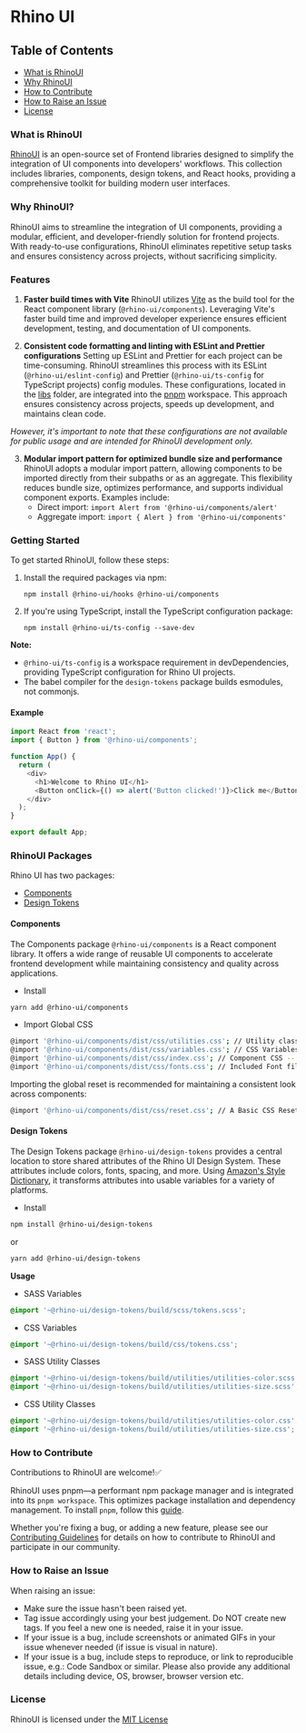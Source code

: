 # Rhino UI

## Table of Contents
- [What is RhinoUI](#what-is-rhinoui)
- [Why RhinoUI](#why-rhinoui)
- [How to Contribute](#how-to-contribute)
- [How to Raise an Issue](#how-to-raise-an-issue)
- [License](#license)

### What is RhinoUI
[RhinoUI](https://github.com/rhinolabs/rhino-ui) is an open-source set of Frontend libraries designed to simplify the integration of UI components into developers' workflows. This collection includes libraries, components, design tokens, and React hooks, providing a comprehensive toolkit for building modern user interfaces.

### Why RhinoUI?
RhinoUI aims to streamline the integration of UI components, providing a modular, efficient, and developer-friendly solution for frontend projects. With ready-to-use configurations, RhinoUI eliminates repetitive setup tasks and ensures consistency across projects, without sacrificing simplicity.

### Features
1. **Faster build times with Vite**
RhinoUI utilizes [Vite](https://vitejs.dev/) as the build tool for the React component library (`@rhino-ui/components`). Leveraging Vite's faster build time and improved developer experience ensures efficient development, testing, and documentation of UI components.

2.  **Consistent code formatting and linting with ESLint and Prettier configurations**
Setting up ESLint and Prettier for each project can be time-consuming. RhinoUI streamlines this process with its ESLint (`@rhino-ui/eslint-config`) and Prettier (`@rhino-ui/ts-config` for TypeScript projects) config modules. These configurations, located in the [libs](https://github.com/rhinolabs/rhino-ui/tree/main/libs) folder, are integrated into the [pnpm](https://github.com/rhinolabs/rhino-ui/blob/main/pnpm-workspace.yaml) workspace. This approach ensures consistency across projects, speeds up development, and maintains clean code.

 _However, it's important to note that these configurations are not available for public usage and are intended for RhinoUI development only._

3. **Modular import pattern for optimized bundle size and performance**
RhinoUI adopts a modular import pattern, allowing components to be imported directly from their subpaths or as an aggregate. This flexibility reduces bundle size, optimizes performance, and supports individual component exports. Examples include:
   - Direct import: `import Alert from '@rhino-ui/components/alert'`
   - Aggregate import: `import { Alert } from '@rhino-ui/components'`

### Getting Started

To get started RhinoUI, follow these steps:

1. Install the required packages via npm:
   ```
   npm install @rhino-ui/hooks @rhino-ui/components
   ```

2. If you're using TypeScript, install the TypeScript configuration package:
   ```
   npm install @rhino-ui/ts-config --save-dev
   ```

**Note:** 
- `@rhino-ui/ts-config` is a workspace requirement in devDependencies, providing TypeScript configuration for Rhino UI projects.
- The babel compiler for the `design-tokens` package builds esmodules, not commonjs.

#### Example

```js
import React from 'react';
import { Button } from '@rhino-ui/components';

function App() {
  return (
    <div>
      <h1>Welcome to Rhino UI</h1>
      <Button onClick={() => alert('Button clicked!')}>Click me</Button>
    </div>
  );
}

export default App;
```

###  RhinoUI Packages
Rhino UI has two packages:

- [Components](https://github.com/rhinolabs/rhino-ui/tree/main/packages/components)
- [Design Tokens](https://github.com/rhinolabs/rhino-ui/tree/main/packages/design-tokens)

#### Components
The Components package `@rhino-ui/components` is a React component library. It offers a wide range of reusable UI components to accelerate frontend development while maintaining consistency and quality across applications.

- Install
```bash
yarn add @rhino-ui/components
```

- Import Global CSS
```bash
@import '@rhino-ui/components/dist/css/utilities.css'; // Utility classes -- REQUIRED
@import '@rhino-ui/components/dist/css/variables.css'; // CSS Variables -- REQUIRED
@import '@rhino-ui/components/dist/css/index.css'; // Component CSS -- REQUIRED
@import '@rhino-ui/components/dist/css/fonts.css'; // Included Font files -- OPTIONAL BUT ENCOURAGED
```
Importing the global reset is recommended for maintaining a consistent look across components:
```bash
@import '@rhino-ui/components/dist/css/reset.css'; // A Basic CSS Reset -- OPTIONAL BUT ENCOURAGED
```

#### Design Tokens
The Design Tokens package `@rhino-ui/design-tokens` provides a central location to store shared attributes of the Rhino UI Design System. These attributes include colors, fonts, spacing, and more. Using [Amazon's Style Dictionary](https://amzn.github.io/style-dictionary/), it transforms attributes into usable variables for a variety of platforms.

- Install
```bash
npm install @rhino-ui/design-tokens
```

or

```bash
yarn add @rhino-ui/design-tokens

```

**Usage**

- SASS Variables
```scss
@import '~@rhino-ui/design-tokens/build/scss/tokens.scss';
```

- CSS Variables
```css
@import '~@rhino-ui/design-tokens/build/css/tokens.css';
```

- SASS Utility Classes
```scss
@import '~@rhino-ui/design-tokens/build/utilities/utilities-color.scss';
@import '~@rhino-ui/design-tokens/build/utilities/utilities-size.scss';
```

- CSS Utility Classes
```css
@import '~@rhino-ui/design-tokens/build/utilities/utilities-color.css';
@import '~@rhino-ui/design-tokens/build/utilities/utilities-size.css';
```

### How to Contribute
Contributions to RhinoUI are welcome!✅

RhinoUI uses pnpm—a performant npm package manager and is integrated into its `pnpm workspace`. This optimizes package installation and dependency management. 
To install `pnpm`, follow this [guide](https://pnpm.io/installation).

Whether you're fixing a bug, or adding a new feature, please see our [Contributing Guidelines](https://github.com/rhinolabs/rhino-ui/blob/6b5f99bbf4a61c9f1b748722501890a60af1f604/CODE_OF_CONDUCT.md) for details on how to contribute to RhinoUI and participate in our community.

### How to Raise an Issue
When raising an issue:

- Make sure the issue hasn't been raised yet.
- Tag issue accordingly using your best judgement. Do NOT create new tags. If you feel a new one is needed, raise it in your issue.
- If your issue is a bug, include screenshots or animated GIFs in your issue whenever needed (if issue is visual in nature).
- If your issue is a bug, include steps to reproduce, or link to reproducible issue, e.g.: Code Sandbox or similar. Please also provide any additional details including device, OS, browser, browser version etc.

### License
RhinoUI is licensed under the [MIT License](https://github.com/rhinolabs/rhino-ui/blob/main/LICENSE)